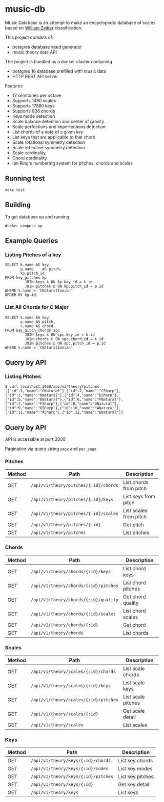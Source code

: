 # music-db

Music Database is an attempt to make an encyclopedic database of scales based on [William Zeitler](https://allthescales.org) classification.

This project consists of:
- postgres database seed generator
- music theory data API

The project is bundled as a docker cluster containing
- postgres 16 database prefilled with music data
- HTTP REST API server

Features:
- 12 semitones per octave
- Supports 1490 scales
- Supports 17880 keys
- Supports 936 chords
- Keys mode detection
- Scale balance detection and center of gravity
- Scale perfections and imperfections detection
- List chords of a note of a given key
- List keys that are applicable to that chord
- Scale rotational symmetry detection
- Scale reflective symmetry detection
- Scale cardinality
- Chord cardinality
- Ian Ring's numbering system for pitches, chords and scales

## Running test

```shell
make test
```
## Building

To get database up and running

```shell
docker-compose up
```

## Example Queries
### Listing Pitches of a key

```postgresql
SELECT k.name AS key,
       p.name    AS pitch,
       kp.pitch_id
FROM key_pitches kp
         JOIN keys k ON kp.key_id = k.id
         JOIN pitches p ON kp.pitch_id = p.id
WHERE k.name = 'CNaturalIonian'
ORDER BY kp.id;
```

### List All Chords for C Major

```postgresql
SELECT k.name AS key,
       p.name AS pitch,
       c.name AS chord
FROM key_pitch_chords spc
         JOIN keys k ON spc.key_id = k.id
         JOIN chords c ON spc.chord_id = c.id
         JOIN pitches p ON spc.pitch_id = p.id
WHERE k.name = 'CNaturalIonian';
```

## Query by API

### Listing Pitches
```shell
$ curl localhost:3000/api/v1/theory/pitches
[{"id":1,"name":"CNatural"},{"id":2,"name":"CSharp"},{"id":3,"name":"DNatural"},{"id":4,"name":"DSharp"},{"id":5,"name":"ENatural"},{"id":6,"name":"FNatural"},{"id":7,"name":"FSharp"},{"id":8,"name":"GNatural"},{"id":9,"name":"GSharp"},{"id":10,"name":"ANatural"},{"id":11,"name":"ASharp"},{"id":12,"name":"BNatural"}]
```

## Query by API

API is accessible at port 3000

Pagination via query string `page` and `per_page`

### Pitches

| Method | Path                                  | Description            |
|--------|---------------------------------------|------------------------|
| GET    | `/api/v1/theory/pitches/{:id}/chords` | List chords from pitch |
| GET    | `/api/v1/theory/pitches/{:id}/keys`   | List keys from pitch   |
| GET    | `/api/v1/theory/pitches/{:id}/scales` | List scales from pitch |
| GET    | `/api/v1/theory/pitches/{:id}`        | Get pitch              |
| GET    | `/api/v1/theory/pitches`              | List pitches           |

### Chords

| Method | Path                                  | Description        |
|--------|---------------------------------------|--------------------|
| GET    | `/api/v1/theory/chords/{:id}/keys`    | List chord keys    |
| GET    | `/api/v1/theory/chords/{:id}/pitches` | List chord pitches |
| GET    | `/api/v1/theory/chords/{:id}/quality` | Get chord quality  |
| GET    | `/api/v1/theory/chords/{:id}/scales`  | List chord scales  |
| GET    | `/api/v1/theory/chords/{:id}`         | Get chord          |
| GET    | `/api/v1/theory/chords`               | List chords        |

### Scales

| Method | Path                                  | Description        |
|--------|---------------------------------------|--------------------|
| GET    | `/api/v1/theory/scales/{:id}/chords`  | List scale chords  |
| GET    | `/api/v1/theory/scales/{:id}/keys`    | List scale keys    |
| GET    | `/api/v1/theory/scales/{:id}/pitches` | List scale pitches |
| GET    | `/api/v1/theory/scales/{:id}`         | Get scale detail   |
| GET    | `/api/v1/theory/scales`               | List scales        |

### Keys

| Method | Path                                  | Description            |
|--------|---------------------------------------|------------------------|
| GET    | `/api/v1/theory/keys/{:id}/chords`    | List key chords        |
| GET    | `/api/v1/theory/keys/{:id}/modes`     | List key modes         |
| GET    | `/api/v1/theory/keys/{:id}/pitches`   | List key pitches       |
| GET    | `/api/v1/theory/keys/{:id}`           | Get key detail         |
| GET    | `/api/v1/theory/keys`                 | List keys              |
